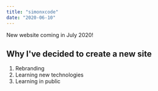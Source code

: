 ```yaml
---
title: "simonxcode"
date: "2020-06-10"
---
```


New website coming in July 2020!

## Why I've decided to create a new site

1. Rebranding
2. Learning new technologies
3. Learning in public 